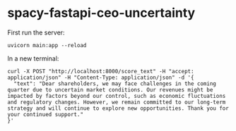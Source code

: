 # spacy-fastapi-ceo-uncertainty

First run the server:

```
uvicorn main:app --reload
```

In a new terminal:

```
curl -X POST "http://localhost:8000/score_text" -H "accept: application/json" -H "Content-Type: application/json" -d '{
  "text": "Dear shareholders, we may face challenges in the coming quarter due to uncertain market conditions. Our revenues might be impacted by factors beyond our control, such as economic fluctuations and regulatory changes. However, we remain committed to our long-term strategy and will continue to explore new opportunities. Thank you for your continued support."
}'
```